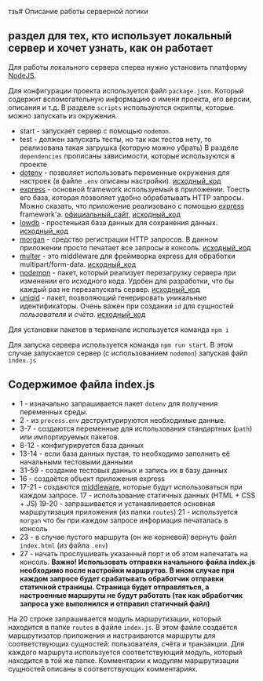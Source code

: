 тзь# Описание работы серверной логики 
## раздел для тех, кто использует локальный сервер и хочет узнать, как он работает

Для работы локального сервера сперва нужно установить платформу [NodeJS](https://nodejs.org/en/download/).

Для конфигурации проекта используется файл `package.json`. Который содержит вспомогательную информацию о имени проекта, его версии, описания и т.д.
В разделе `scripts` используются скрипты, которые можно запускать из окружения.
* start - запускает сервер с помощью `nodemon`.
* test - должен запускать тесты, но так как тестов нету, то реализована такая загрушка (которую можно убрать)
В разделе `dependencies` прописаны зависимости, которые используются в проекте
* [dotenv](https://www.npmjs.com/package/dotenv) - позволяет использовать переменные окружения для настроек (в файле `.env` описаны настройки). [исходный_код](https://github.com/motdotla/dotenv)
* [express](https://www.npmjs.com/package/express) - основной framework используемый в приложении. Тоесть его база, которая позволяет удобно обрабатывать HTTP запросы. Можно сказать, что приложение реализовано с помощью [express](https://expressjs.com/ru/) framework'a. [официальный_сайт](https://expressjs.com/ru/), [исходный_код](https://github.com/expressjs/express)
* [lowdb](https://www.npmjs.com/package/lowdb) - простенькая база данных для сохранения данных. [исходный_код](https://github.com/typicode/lowdb)
* [morgan](https://www.npmjs.com/package/morgan) - средство регистрации HTTP запросов. В данном приложении просто печатает все запросы в консоль. [исходный_код](https://github.com/expressjs/morgan)
* [multer](https://www.npmjs.com/package/multer) - это middleware для фреймворка express для обработки multipart/form-data. [исходный_код](https://github.com/expressjs/multer)
* [nodemon](https://www.npmjs.com/package/nodemon) - пакет, который реализует перезагрузку сервера при изменении его исходного кода. Удобен для разработки, что бы каждый раз не перезапускать сервер. [исходный_код](https://github.com/remy/nodemon)
* [uniqid](https://www.npmjs.com/package/uniqid) - пакет, позволяющий генерировать уникальные идентификаторы. Очень важен при создании `id` для сущностей *пользователя* и *счёта*. [исходный_код](https://github.com/adamhalasz/uniqid)

Для установки пакетов в терменале используется команда `npm i`
 
Для запуска сервера используется команда `npm run start`. В этом случае запускается сервер (с использованием `nodemon`) запуская файл `index.js`

## Содержимое файла index.js
* 1 - изначально запрашивается пакет `dotenv` для получения переменных среды. 
* 2 - из `process.env` деструктурируются необходимые данные.
* 3-7 - создаются переменные для использования стандартных (`path`) или импортируемых пакетов.
* 8-12 - конфигурируется база данных
* 13-14 - если база данных пустая, то необходимо заполнить её начальными тестовыми данными
* 31-59 - создание тестовых данных и запись их в базу данных
* 16 - создаётся объект приложения express
* 17-21 - создаются [middleware](https://expressjs.com/ru/guide/writing-middleware.html), которые будут использоваться при каждом запросе.
    17 - использование статичных данных (HTML + CSS + JS)
    19-20 - запрашивается и устанавливается основная маршрутизация приложения (из папки `routes`)
    21 - используется `morgan` что бы при каждом запросе информация печаталась в консоль
* 23 - в случае пустого маршрута (он же корневой) вернуть файл `index.html` (из файла `.env`)
* 27 - начать прослушивать указанный порт и об этом напечатать на консоль.
**Важно! Использовать отправки начального файла index.js необходимо после настройки маршрутов. В ином случае при каждом запросе будет срабатывать обработчик отправки статичной страницы. Страница будет отправляться, а настроенные маршруты не будут работать (так как обработчик запроса уже выполнился и отправил статичный файл)**

На 20 строке запрашивается модуль маршрутизации, который находится в папке `routes` в файле `index.js`. В этом файле создаётся маршрутизатор приложения и настраиваются маршруты для соответствующих сущностей: пользователя, счёта и транзакции. Для каждого маршрута используется соответствующий модуль, который находится в той же папке.
Комментарии к модулям маршрутизации сущностей описаны в соответствующих комментариях.